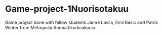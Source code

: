 # Game-project-1Nuorisotakuu
Game project done with fellow students Janne Lavila, Emil Besic and Patrik Winter from Metropolia Ammattikorkeakoulu .

